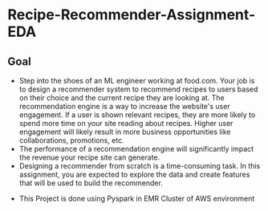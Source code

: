 # Recipe-Recommender-Assignment-EDA
## Goal
- Step into the shoes of an ML engineer working at food.com. Your job is to design a recommender system to recommend recipes to users based on their choice and the current recipe they are looking at. 
The recommendation engine is a way to increase the website's user engagement. If a user is shown relevant recipes, they are more likely to spend more time on your site reading about recipes. Higher user engagement will likely result in more business opportunities like collaborations, promotions, etc.
- The performance of a recommendation engine will significantly impact the revenue your recipe site can generate. 
- Designing a recommender from scratch is a time-consuming task.  In this assignment, you are expected to explore the data and create features that will be used to build the recommender.
* This Project is done using Pyspark in EMR Cluster of AWS environment
